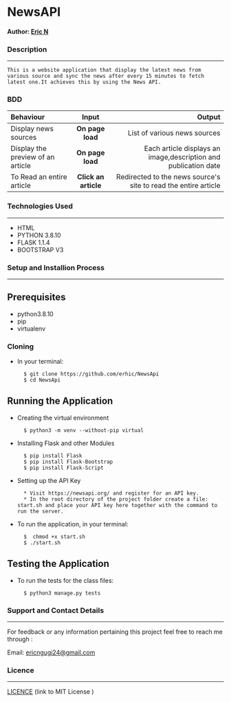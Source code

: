 # NewsAPI 

#### Author: [Eric N](https://github.com/erhic/NewsApi)

### Description
----
    This is a website application that display the latest news from various source and sync the news after every 15 minutes to fetch latest one.It achieves this by using the News API.

### BDD

| Behaviour | Input | Output |
| :---------------- | :---------------: | ------------------: |
| Display news sources | **On page load** | List of various news sources |
| Display the preview of an article | **On page load** | Each article displays an image,description and publication date |
| To Read an entire article  | **Click an article** | Redirected to the news source's site to read the entire article |


### Technologies Used
----
- HTML
- PYTHON 3.8.10
- FLASK 1.1.4
- BOOTSTRAP V3

### Setup and Installion Process
----
## Prerequisites
* python3.8.10
* pip
* virtualenv

### Cloning
* In your terminal:

        $ git clone https://github.com/erhic/NewsApi
        $ cd NewsApi

## Running the Application
* Creating the virtual environment

        $ python3 -m venv --without-pip virtual
      
        
* Installing Flask and other Modules

        $ pip install Flask
        $ pip install Flask-Bootstrap
        $ pip install Flask-Script

* Setting up the API Key


        * Visit https://newsapi.org/ and register for an API key.
        * In the root directory of the project folder create a file: start.sh and place your API key here together with the command to run the server.


* To run the application, in your terminal:

        $  chmod +x start.sh 
        $ ./start.sh

## Testing the Application
* To run the tests for the class files:

        $ python3 manage.py tests


### Support and Contact Details
----
For feedback or any information pertaining this project feel free to reach me through :

Email: ericngugi24@gmail.com

### Licence 
---

[ LICENCE](LICENSE) 
 (link to MIT License )